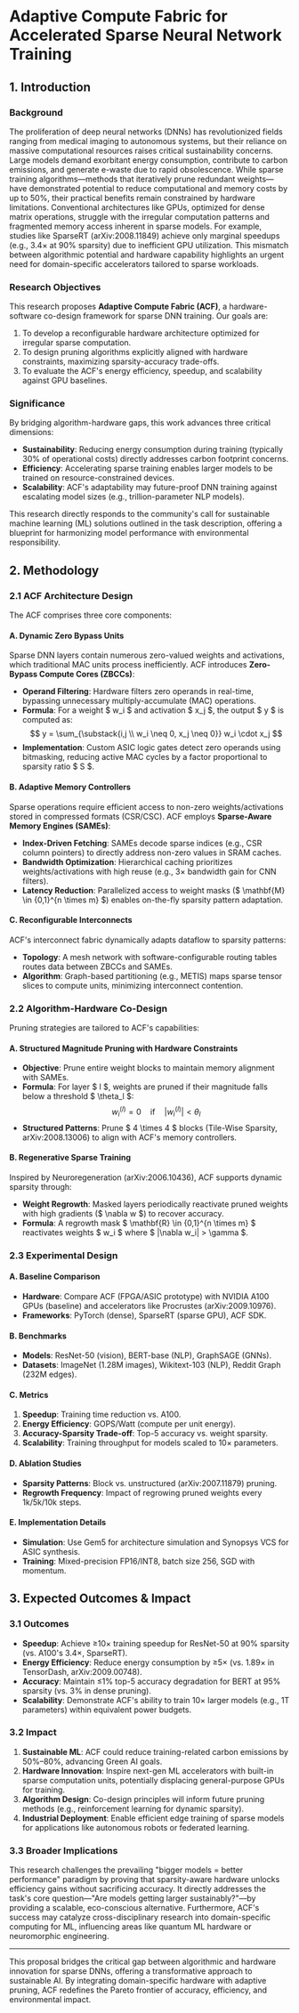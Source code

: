 # Adaptive Compute Fabric for Accelerated Sparse Neural Network Training

## 1. Introduction

### Background  
The proliferation of deep neural networks (DNNs) has revolutionized fields ranging from medical imaging to autonomous systems, but their reliance on massive computational resources raises critical sustainability concerns. Large models demand exorbitant energy consumption, contribute to carbon emissions, and generate e-waste due to rapid obsolescence. While sparse training algorithms—methods that iteratively prune redundant weights—have demonstrated potential to reduce computational and memory costs by up to 50%, their practical benefits remain constrained by hardware limitations. Conventional architectures like GPUs, optimized for dense matrix operations, struggle with the irregular computation patterns and fragmented memory access inherent in sparse models. For example, studies like SparseRT (arXiv:2008.11849) achieve only marginal speedups (e.g., 3.4× at 90% sparsity) due to inefficient GPU utilization. This mismatch between algorithmic potential and hardware capability highlights an urgent need for domain-specific accelerators tailored to sparse workloads.

### Research Objectives  
This research proposes **Adaptive Compute Fabric (ACF)**, a hardware-software co-design framework for sparse DNN training. Our goals are:  
1. To develop a reconfigurable hardware architecture optimized for irregular sparse computation.  
2. To design pruning algorithms explicitly aligned with hardware constraints, maximizing sparsity-accuracy trade-offs.  
3. To evaluate the ACF's energy efficiency, speedup, and scalability against GPU baselines.  

### Significance  
By bridging algorithm-hardware gaps, this work advances three critical dimensions:  
- **Sustainability**: Reducing energy consumption during training (typically 30% of operational costs) directly addresses carbon footprint concerns.  
- **Efficiency**: Accelerating sparse training enables larger models to be trained on resource-constrained devices.  
- **Scalability**: ACF's adaptability may future-proof DNN training against escalating model sizes (e.g., trillion-parameter NLP models).  

This research directly responds to the community's call for sustainable machine learning (ML) solutions outlined in the task description, offering a blueprint for harmonizing model performance with environmental responsibility.

## 2. Methodology

### 2.1 ACF Architecture Design  
The ACF comprises three core components:  

#### A. Dynamic Zero Bypass Units  
Sparse DNN layers contain numerous zero-valued weights and activations, which traditional MAC units process inefficiently. ACF introduces **Zero-Bypass Compute Cores (ZBCCs)**:  
- **Operand Filtering**: Hardware filters zero operands in real-time, bypassing unnecessary multiply-accumulate (MAC) operations.  
- **Formula**: For a weight $ w_i $ and activation $ x_j $, the output $ y $ is computed as:  
  $$ y = \sum_{\substack{i,j \\ w_i \neq 0, x_j \neq 0}} w_i \cdot x_j $$  
- **Implementation**: Custom ASIC logic gates detect zero operands using bitmasking, reducing active MAC cycles by a factor proportional to sparsity ratio $ S $.  

#### B. Adaptive Memory Controllers  
Sparse operations require efficient access to non-zero weights/activations stored in compressed formats (CSR/CSC). ACF employs **Sparse-Aware Memory Engines (SAMEs)**:  
- **Index-Driven Fetching**: SAMEs decode sparse indices (e.g., CSR column pointers) to directly address non-zero values in SRAM caches.  
- **Bandwidth Optimization**: Hierarchical caching prioritizes weights/activations with high reuse (e.g., 3× bandwidth gain for CNN filters).  
- **Latency Reduction**: Parallelized access to weight masks ($ \mathbf{M} \in \{0,1\}^{n \times m} $) enables on-the-fly sparsity pattern adaptation.  

#### C. Reconfigurable Interconnects  
ACF's interconnect fabric dynamically adapts dataflow to sparsity patterns:  
- **Topology**: A mesh network with software-configurable routing tables routes data between ZBCCs and SAMEs.  
- **Algorithm**: Graph-based partitioning (e.g., METIS) maps sparse tensor slices to compute units, minimizing interconnect contention.  

### 2.2 Algorithm-Hardware Co-Design  
Pruning strategies are tailored to ACF's capabilities:  

#### A. Structured Magnitude Pruning with Hardware Constraints  
- **Objective**: Prune entire weight blocks to maintain memory alignment with SAMEs.  
- **Formula**: For layer $ l $, weights are pruned if their magnitude falls below a threshold $ \theta_l $:  
  $$ w_i^{(l)} = 0 \quad \text{if} \quad |w_i^{(l)}| < \theta_l $$  
- **Structured Patterns**: Prune $ 4 \times 4 $ blocks (Tile-Wise Sparsity, arXiv:2008.13006) to align with ACF's memory controllers.  

#### B. Regenerative Sparse Training  
Inspired by Neuroregeneration (arXiv:2006.10436), ACF supports dynamic sparsity through:  
- **Weight Regrowth**: Masked layers periodically reactivate pruned weights with high gradients ($ \nabla w $) to recover accuracy.  
- **Formula**: A regrowth mask $ \mathbf{R} \in \{0,1\}^{n \times m} $ reactivates weights $ w_i $ where $ |\nabla w_i| > \gamma $.  

### 2.3 Experimental Design  

#### A. Baseline Comparison  
- **Hardware**: Compare ACF (FPGA/ASIC prototype) with NVIDIA A100 GPUs (baseline) and accelerators like Procrustes (arXiv:2009.10976).  
- **Frameworks**: PyTorch (dense), SparseRT (sparse GPU), ACF SDK.  

#### B. Benchmarks  
- **Models**: ResNet-50 (vision), BERT-base (NLP), GraphSAGE (GNNs).  
- **Datasets**: ImageNet (1.28M images), Wikitext-103 (NLP), Reddit Graph (232M edges).  

#### C. Metrics  
1. **Speedup**: Training time reduction vs. A100.  
2. **Energy Efficiency**: GOPS/Watt (compute per unit energy).  
3. **Accuracy-Sparsity Trade-off**: Top-5 accuracy vs. weight sparsity.  
4. **Scalability**: Training throughput for models scaled to 10× parameters.  

#### D. Ablation Studies  
- **Sparsity Patterns**: Block vs. unstructured (arXiv:2007.11879) pruning.  
- **Regrowth Frequency**: Impact of regrowing pruned weights every 1k/5k/10k steps.  

#### E. Implementation Details  
- **Simulation**: Use Gem5 for architecture simulation and Synopsys VCS for ASIC synthesis.  
- **Training**: Mixed-precision FP16/INT8, batch size 256, SGD with momentum.  

## 3. Expected Outcomes & Impact  

### 3.1 Outcomes  
- **Speedup**: Achieve ≥10× training speedup for ResNet-50 at 90% sparsity (vs. A100's 3.4×, SparseRT).  
- **Energy Efficiency**: Reduce energy consumption by ≥5× (vs. 1.89× in TensorDash, arXiv:2009.00748).  
- **Accuracy**: Maintain ≤1% top-5 accuracy degradation for BERT at 95% sparsity (vs. 3% in dense pruning).  
- **Scalability**: Demonstrate ACF's ability to train 10× larger models (e.g., 1T parameters) within equivalent power budgets.  

### 3.2 Impact  
1. **Sustainable ML**: ACF could reduce training-related carbon emissions by 50%–80%, advancing Green AI goals.  
2. **Hardware Innovation**: Inspire next-gen ML accelerators with built-in sparse computation units, potentially displacing general-purpose GPUs for training.  
3. **Algorithm Design**: Co-design principles will inform future pruning methods (e.g., reinforcement learning for dynamic sparsity).  
4. **Industrial Deployment**: Enable efficient edge training of sparse models for applications like autonomous robots or federated learning.  

### 3.3 Broader Implications  
This research challenges the prevailing "bigger models = better performance" paradigm by proving that sparsity-aware hardware unlocks efficiency gains without sacrificing accuracy. It directly addresses the task's core question—"Are models getting larger sustainably?"—by providing a scalable, eco-conscious alternative. Furthermore, ACF's success may catalyze cross-disciplinary research into domain-specific computing for ML, influencing areas like quantum ML hardware or neuromorphic engineering.  

---  
This proposal bridges the critical gap between algorithmic and hardware innovation for sparse DNNs, offering a transformative approach to sustainable AI. By integrating domain-specific hardware with adaptive pruning, ACF redefines the Pareto frontier of accuracy, efficiency, and environmental impact.